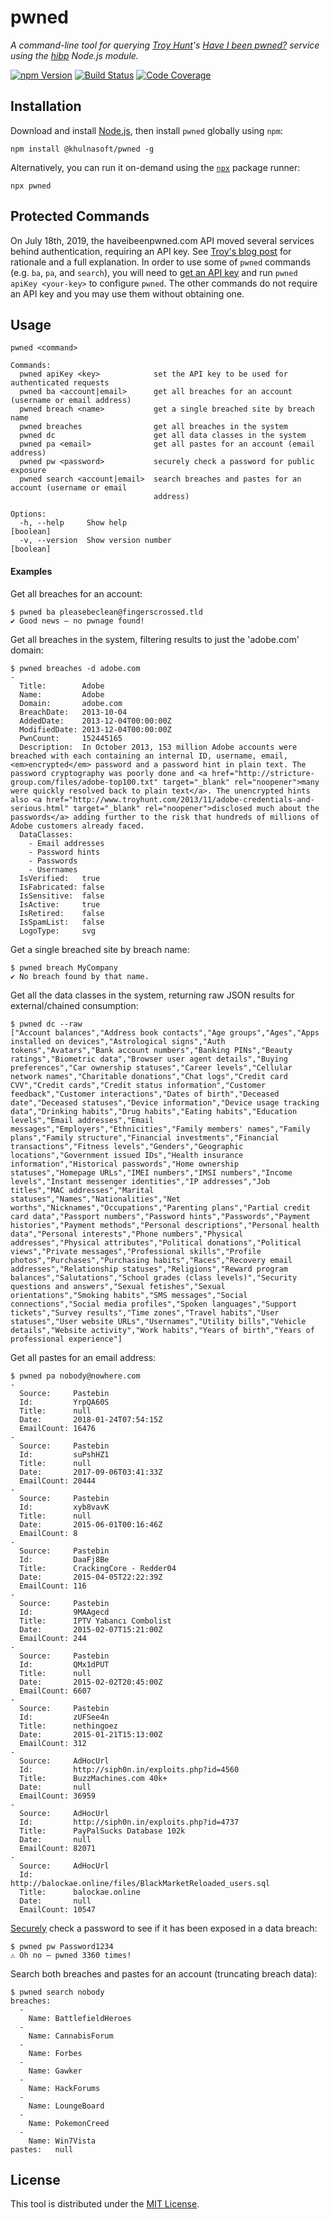 # pwned

_A command-line tool for querying [Troy Hunt][troy]'s [Have I been
pwned?][haveibeenpwned] service using the [hibp][hibp] Node.js module._

[![npm Version][npm-image]][npm-url] [![Build Status][ci-image]][ci-url]
[![Code Coverage][coverage-image]][coverage-url]

## Installation

Download and install [Node.js][nodejs], then install `pwned` globally using
`npm`:

```shell
npm install @khulnasoft/pwned -g
```

Alternatively, you can run it on-demand using the [`npx`][npx] package runner:

```shell
npx pwned
```

## Protected Commands

On July 18th, 2019, the haveibeenpwned.com API moved several services behind
authentication, requiring an API key. See [Troy's blog post][api-key-blog-post]
for rationale and a full explanation. In order to use some of `pwned` commands
(e.g. `ba`, `pa`, and `search`), you will need to [get an API key][get-api-key]
and run `pwned apiKey <your-key>` to configure `pwned`. The other commands do
not require an API key and you may use them without obtaining one.

## Usage

```
pwned <command>

Commands:
  pwned apiKey <key>            set the API key to be used for authenticated requests
  pwned ba <account|email>      get all breaches for an account (username or email address)
  pwned breach <name>           get a single breached site by breach name
  pwned breaches                get all breaches in the system
  pwned dc                      get all data classes in the system
  pwned pa <email>              get all pastes for an account (email address)
  pwned pw <password>           securely check a password for public exposure
  pwned search <account|email>  search breaches and pastes for an account (username or email
                                address)

Options:
  -h, --help     Show help                                                                 [boolean]
  -v, --version  Show version number                                                       [boolean]
```

#### Examples

Get all breaches for an account:

```
$ pwned ba pleasebeclean@fingerscrossed.tld
✔ Good news — no pwnage found!
```

Get all breaches in the system, filtering results to just the 'adobe.com'
domain:

```
$ pwned breaches -d adobe.com
-
  Title:        Adobe
  Name:         Adobe
  Domain:       adobe.com
  BreachDate:   2013-10-04
  AddedDate:    2013-12-04T00:00:00Z
  ModifiedDate: 2013-12-04T00:00:00Z
  PwnCount:     152445165
  Description:  In October 2013, 153 million Adobe accounts were breached with each containing an internal ID, username, email, <em>encrypted</em> password and a password hint in plain text. The password cryptography was poorly done and <a href="http://stricture-group.com/files/adobe-top100.txt" target="_blank" rel="noopener">many were quickly resolved back to plain text</a>. The unencrypted hints also <a href="http://www.troyhunt.com/2013/11/adobe-credentials-and-serious.html" target="_blank" rel="noopener">disclosed much about the passwords</a> adding further to the risk that hundreds of millions of Adobe customers already faced.
  DataClasses:
    - Email addresses
    - Password hints
    - Passwords
    - Usernames
  IsVerified:   true
  IsFabricated: false
  IsSensitive:  false
  IsActive:     true
  IsRetired:    false
  IsSpamList:   false
  LogoType:     svg
```

Get a single breached site by breach name:

```
$ pwned breach MyCompany
✔ No breach found by that name.
```

Get all the data classes in the system, returning raw JSON results for
external/chained consumption:

```
$ pwned dc --raw
["Account balances","Address book contacts","Age groups","Ages","Apps installed on devices","Astrological signs","Auth tokens","Avatars","Bank account numbers","Banking PINs","Beauty ratings","Biometric data","Browser user agent details","Buying preferences","Car ownership statuses","Career levels","Cellular network names","Charitable donations","Chat logs","Credit card CVV","Credit cards","Credit status information","Customer feedback","Customer interactions","Dates of birth","Deceased date","Deceased statuses","Device information","Device usage tracking data","Drinking habits","Drug habits","Eating habits","Education levels","Email addresses","Email messages","Employers","Ethnicities","Family members' names","Family plans","Family structure","Financial investments","Financial transactions","Fitness levels","Genders","Geographic locations","Government issued IDs","Health insurance information","Historical passwords","Home ownership statuses","Homepage URLs","IMEI numbers","IMSI numbers","Income levels","Instant messenger identities","IP addresses","Job titles","MAC addresses","Marital statuses","Names","Nationalities","Net worths","Nicknames","Occupations","Parenting plans","Partial credit card data","Passport numbers","Password hints","Passwords","Payment histories","Payment methods","Personal descriptions","Personal health data","Personal interests","Phone numbers","Physical addresses","Physical attributes","Political donations","Political views","Private messages","Professional skills","Profile photos","Purchases","Purchasing habits","Races","Recovery email addresses","Relationship statuses","Religions","Reward program balances","Salutations","School grades (class levels)","Security questions and answers","Sexual fetishes","Sexual orientations","Smoking habits","SMS messages","Social connections","Social media profiles","Spoken languages","Support tickets","Survey results","Time zones","Travel habits","User statuses","User website URLs","Usernames","Utility bills","Vehicle details","Website activity","Work habits","Years of birth","Years of professional experience"]
```

Get all pastes for an email address:

```
$ pwned pa nobody@nowhere.com
-
  Source:     Pastebin
  Id:         YrpQA60S
  Title:      null
  Date:       2018-01-24T07:54:15Z
  EmailCount: 16476
-
  Source:     Pastebin
  Id:         suPshHZ1
  Title:      null
  Date:       2017-09-06T03:41:33Z
  EmailCount: 20444
-
  Source:     Pastebin
  Id:         xyb8vavK
  Title:      null
  Date:       2015-06-01T00:16:46Z
  EmailCount: 8
-
  Source:     Pastebin
  Id:         DaaFj8Be
  Title:      CrackingCore - Redder04
  Date:       2015-04-05T22:22:39Z
  EmailCount: 116
-
  Source:     Pastebin
  Id:         9MAAgecd
  Title:      IPTV Yabancı Combolist
  Date:       2015-02-07T15:21:00Z
  EmailCount: 244
-
  Source:     Pastebin
  Id:         QMx1dPUT
  Title:      null
  Date:       2015-02-02T20:45:00Z
  EmailCount: 6607
-
  Source:     Pastebin
  Id:         zUFSee4n
  Title:      nethingoez
  Date:       2015-01-21T15:13:00Z
  EmailCount: 312
-
  Source:     AdHocUrl
  Id:         http://siph0n.in/exploits.php?id=4560
  Title:      BuzzMachines.com 40k+
  Date:       null
  EmailCount: 36959
-
  Source:     AdHocUrl
  Id:         http://siph0n.in/exploits.php?id=4737
  Title:      PayPalSucks Database 102k
  Date:       null
  EmailCount: 82071
-
  Source:     AdHocUrl
  Id:         http://balockae.online/files/BlackMarketReloaded_users.sql
  Title:      balockae.online
  Date:       null
  EmailCount: 10547
```

[Securely][search-by-range] check a password to see if it has been exposed in a
data breach:

```
$ pwned pw Password1234
⚠ Oh no — pwned 3360 times!
```

Search both breaches and pastes for an account (truncating breach data):

```
$ pwned search nobody
breaches:
  -
    Name: BattlefieldHeroes
  -
    Name: CannabisForum
  -
    Name: Forbes
  -
    Name: Gawker
  -
    Name: HackForums
  -
    Name: LoungeBoard
  -
    Name: PokemonCreed
  -
    Name: Win7Vista
pastes:   null
```

## License

This tool is distributed under the [MIT License](LICENSE.txt).

[npm-image]: https://img.shields.io/npm/v/pwned.svg?style=flat-square
[npm-url]: https://www.npmjs.com/package/pwned
[ci-image]:
  https://img.shields.io/github/actions/workflow/status/khulnasoft-lab/pwned/ci.yml?logo=github&style=flat-square
[ci-url]: https://github.com/khulnasoft-lab/pwned/actions?query=workflow%3Aci
[coverage-image]:
  https://img.shields.io/codecov/c/github/khulnasoft-lab/pwned/main.svg?style=flat-square
[coverage-url]: https://codecov.io/gh/khulnasoft-lab/pwned/branch/main
[troy]: https://www.troyhunt.com
[haveibeenpwned]: https://haveibeenpwned.com
[hibp]: https://github.com/khulnasoft-lab/hibp
[nodejs]: https://nodejs.org/en/download/
[npx]:
  https://medium.com/@maybekatz/introducing-npx-an-npm-package-runner-55f7d4bd282b
[search-by-range]:
  https://haveibeenpwned.com/API/v2#SearchingPwnedPasswordsByRange
[api-key-blog-post]:
  https://www.troyhunt.com/authentication-and-the-have-i-been-pwned-api/
[get-api-key]: https://haveibeenpwned.com/API/Key
